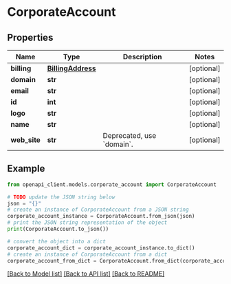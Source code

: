 # CorporateAccount


## Properties

Name | Type | Description | Notes
------------ | ------------- | ------------- | -------------
**billing** | [**BillingAddress**](BillingAddress.md) |  | [optional] 
**domain** | **str** |  | [optional] 
**email** | **str** |  | [optional] 
**id** | **int** |  | [optional] 
**logo** | **str** |  | [optional] 
**name** | **str** |  | [optional] 
**web_site** | **str** | Deprecated, use &#x60;domain&#x60;. | [optional] 

## Example

```python
from openapi_client.models.corporate_account import CorporateAccount

# TODO update the JSON string below
json = "{}"
# create an instance of CorporateAccount from a JSON string
corporate_account_instance = CorporateAccount.from_json(json)
# print the JSON string representation of the object
print(CorporateAccount.to_json())

# convert the object into a dict
corporate_account_dict = corporate_account_instance.to_dict()
# create an instance of CorporateAccount from a dict
corporate_account_from_dict = CorporateAccount.from_dict(corporate_account_dict)
```
[[Back to Model list]](../README.md#documentation-for-models) [[Back to API list]](../README.md#documentation-for-api-endpoints) [[Back to README]](../README.md)


